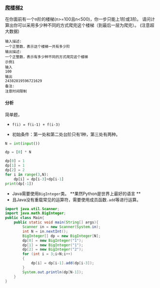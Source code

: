 ### [爬楼梯2](<https://www.nowcoder.com/practice/1e6ac1a96c3149348aa9009709a36a6f?tpId=125&&tqId=33764&rp=1&ru=/ta/exam-xiaomi&qru=/ta/exam-xiaomi/question-ranking>)

在你面前有一个n阶的楼梯(n>=100且n<500)，你一步只能上1阶或3阶。
请问计算出你可以采用多少种不同的方式爬完这个楼梯（到最后一层为爬完）。
(注意超大数据)

```
输入描述:
一个正整数，表示这个楼梯一共有多少阶
输出描述:
一个正整数，表示有多少种不同的方式爬完这个楼梯
示例1
输入
100
输出
24382819596721629
备注:
注意时间限制
```

#### 分析

简单题，

- `f(i) = f(i-1) + f(i-3)`

- 初始条件：第一处和第二处台阶只有1种，第三处有两种。

```python
N = int(input())

dp = [0] * N

dp[0] = 1
dp[1] = 1
dp[2] = 2
for i in range(3,N):
    dp[i] = dp[i-3]+dp[i-1]
print(dp[-1])
```

- Java需要使用`BigInteger`类。  **果然Python是世界上最好的语言 **
- 且Java没有重载常见的运算符，需要使用成员函数`.add`等进行运算。

```java
import java.util.Scanner;
import java.math.BigInteger;
public class Main{
    public static void main(String[] args){
        Scanner in = new Scanner(System.in);
        int N = in.nextInt();
        BigInteger[] dp = new BigInteger[N];
        dp[0] = new BigInteger("1");
        dp[1] = new BigInteger("1");
        dp[2] = new BigInteger("2");
        for (int i = 3;i<N;i++)
        {
            dp[i] = dp[i-1].add(dp[i-3]);
        }
        System.out.println(dp[N-1]);
    }
}
```

